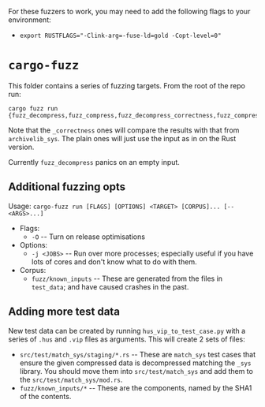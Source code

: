 For these fuzzers to work, you may need to add the following flags to your environment:

- `export RUSTFLAGS="-Clink-arg=-fuse-ld=gold -Copt-level=0"`


`cargo-fuzz`
============

This folder contains a series of fuzzing targets. From the root of the repo run:

    cargo fuzz run {fuzz_decompress,fuzz_compress,fuzz_decompress_correctness,fuzz_compress_correctness}

Note that the `_correctness` ones will compare the results with that from `archivelib_sys`. The plain ones will just use the input as in on the Rust version.

Currently `fuzz_decompress` panics on an empty input.

Additional fuzzing opts
-----------------------

Usage: `cargo-fuzz run [FLAGS] [OPTIONS] <TARGET> [CORPUS]... [-- <ARGS>...]`

- Flags:
  - `-O` -- Turn on release optimisations
- Options:
  - `-j <JOBS>` -- Run over more processes; especially useful if you have lots of cores and don't know what to do with them.
- Corpus:
  - `fuzz/known_inputs` -- These are generated from the files in `test_data`; and have caused crashes in the past.



Adding more test data
---------------------

New test data can be created by running `hus_vip_to_test_case.py` with a series of `.hus` and `.vip` files as arguments. This will create 2 sets of files:

- `src/test/match_sys/staging/*.rs` -- These are `match_sys` test cases that ensure the given compressed data is decompressed matching the `_sys` library. You should move them into `src/test/match_sys` and add them to the `src/test/match_sys/mod.rs`.
- `fuzz/known_inputs/*` -- These are the components, named by the SHA1 of the contents.
